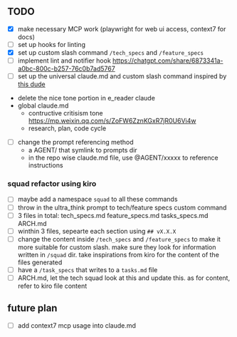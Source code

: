## TODO

- [x] make necessary MCP work (playwright for web ui access, context7 for docs)
- [ ] set up hooks for linting
- [x] set up custom slash command `/tech_specs` and `/feature_specs`
- [ ] implement lint and notifier hook <https://chatgpt.com/share/6873341a-a0bc-800c-b257-76c0b7ad5767>
- [ ] set up the universal claude.md and custom slash command inspired by [this dude](https://github.com/Veraticus/nix-config/tree/main/home-manager/claude-code)
- delete the nice tone portion in e_reader claude
- global claude.md
  - contructive critisism tone <https://mp.weixin.qq.com/s/ZoFW6ZznKGxR7jR0U6Vi4w>
  - research, plan, code cycle
- [ ] change the prompt referencing method
  - a AGENT/ that symlink to prompts dir
  - in the repo wise claude.md file, use @AGENT/xxxxx to reference instructions

### squad refactor using kiro

- [ ] maybe add a namespace `squad` to all these commands
- [ ] throw in the ultra_think prompt to tech/feature specs custom command
- [ ] 3 files in total: tech_specs.md feature_specs.md tasks_specs.md ARCH.md
- [ ] winthin 3 files, sepearte each section using `## vX.X.X`
- [ ] change the content inside `/tech_specs` and `/feature_specs` to make it more suitable for custom slash. make sure they look for information written in `/squad` dir. take inspirations from kiro for the content of the files generated
- [ ] have a `/task_specs` that writes to a `tasks.md` file
- [ ] ARCH.md, let the tech squad look at this and update this. as for content, refer to kiro file content

## future plan

- [ ] add context7 mcp usage into claude.md

